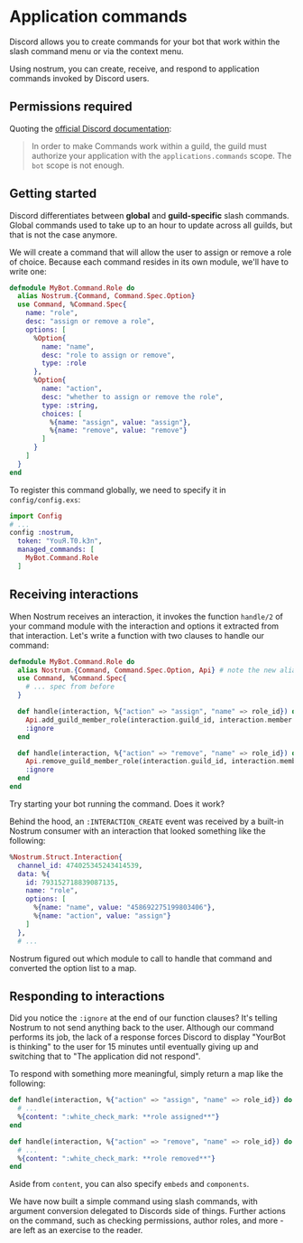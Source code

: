 # Application commands

Discord allows you to create commands for your bot that work within the slash
command menu or via the context menu.

Using nostrum, you can create, receive, and respond to application commands invoked
by Discord users.

## Permissions required

Quoting the [official Discord
documentation](https://discord.com/developers/docs/interactions/application-commands#authorizing-your-application):

> In order to make Commands work within a guild, the guild must authorize
> your application with the `applications.commands` scope. The `bot` scope is not
> enough.

## Getting started

Discord differentiates between **global** and **guild-specific** slash
commands. Global commands used to take up to an hour to update across all
guilds, but that is not the case anymore.

We will create a command that will allow the user to assign or remove a role of
choice. Because each command resides in its own module, we'll have to write one:

```elixir
defmodule MyBot.Command.Role do
  alias Nostrum.{Command, Command.Spec.Option}
  use Command, %Command.Spec{
    name: "role",
    desc: "assign or remove a role",
    options: [
      %Option{
        name: "name",
        desc: "role to assign or remove",
        type: :role
      },
      %Option{
        name: "action",
        desc: "whether to assign or remove the role",
        type: :string,
        choices: [
          %{name: "assign", value: "assign"},
          %{name: "remove", value: "remove"}
        ]
      }
    ]
  }
end
```

To register this command globally, we need to specify it in `config/config.exs`:
```elixir
import Config
# ...
config :nostrum,
  token: "YouЯ.T0.k3n",
  managed_commands: [
    MyBot.Command.Role
  ]
```

## Receiving interactions

When Nostrum receives an interaction, it invokes the function ``handle/2`` of
your command module with the interaction and options it extracted from that
interaction. Let's write a function with two clauses to handle our command:

```elixir
defmodule MyBot.Command.Role do
  alias Nostrum.{Command, Command.Spec.Option, Api} # note the new alias!
  use Command, %Command.Spec{
    # ... spec from before
  }

  def handle(interaction, %{"action" => "assign", "name" => role_id}) do
    Api.add_guild_member_role(interaction.guild_id, interaction.member.user.id, role_id)
    :ignore
  end

  def handle(interaction, %{"action" => "remove", "name" => role_id}) do
    Api.remove_guild_member_role(interaction.guild_id, interaction.member.user.id, role_id)
    :ignore
  end
end
```

Try starting your bot running the command. Does it work?

Behind the hood, an ``:INTERACTION_CREATE`` event was received by a built-in
Nostrum consumer with an interaction that looked something like the following:

```elixir
%Nostrum.Struct.Interaction{
  channel_id: 474025345243414539,
  data: %{
    id: 793152718839087135,
    name: "role",
    options: [
      %{name: "name", value: "458692275199803406"},
      %{name: "action", value: "assign"}
    ]
  },
  # ...
```

Nostrum figured out which module to call to handle that command and converted the
option list to a map.

## Responding to interactions

Did you notice the ``:ignore`` at the end of our function clauses? It's telling
Nostrum to not send anything back to the user. Although our command performs
its job, the lack of a response forces Discord to display "YourBot is thinking"
to the user for 15 minutes until eventually giving up and switching that to
"The application did not respond".

To respond with something more meaningful, simply return a map like the
following:

```elixir
def handle(interaction, %{"action" => "assign", "name" => role_id}) do
  # ...
  %{content: ":white_check_mark: **role assigned**"}
end

def handle(interaction, %{"action" => "remove", "name" => role_id}) do
  # ...
  %{content: ":white_check_mark: **role removed**"}
end
```

Aside from `content`, you can also specify `embeds` and `components`.

We have now built a simple command using slash commands, with argument
conversion delegated to Discords side of things. Further actions on the
command, such as checking permissions, author roles, and more - are left as an
exercise to the reader.
